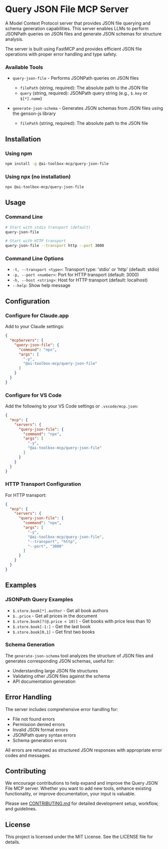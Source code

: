 # Query JSON File MCP Server

A Model Context Protocol server that provides JSON file querying and schema generation capabilities. This server enables LLMs to perform JSONPath queries on JSON files and generate JSON schemas for structure analysis.

The server is built using FastMCP and provides efficient JSON file operations with proper error handling and type safety.

### Available Tools

- `query-json-file` - Performs JSONPath queries on JSON files
    - `filePath` (string, required): The absolute path to the JSON file
    - `query` (string, required): JSONPath query string (e.g., `$.key` or `$[*].name`)

- `generate-json-schema` - Generates JSON schemas from JSON files using the genson-js library
    - `filePath` (string, required): The absolute path to the JSON file

## Installation

### Using npm

```bash
npm install -g @ai-toolbox-mcp/query-json-file
```

### Using npx (no installation)

```bash
npx @ai-toolbox-mcp/query-json-file
```

## Usage

### Command Line

```bash
# Start with stdio transport (default)
query-json-file

# Start with HTTP transport
query-json-file --transport http --port 3000
```

### Command Line Options

- `-t, --transport <type>`: Transport type: 'stdio' or 'http' (default: stdio)
- `-p, --port <number>`: Port for HTTP transport (default: 3000)
- `-h, --host <string>`: Host for HTTP transport (default: localhost)
- `--help`: Show help message

## Configuration

### Configure for Claude.app

Add to your Claude settings:

```json
{
  "mcpServers": {
    "query-json-file": {
      "command": "npx",
      "args": [
        "-y",
        "@ai-toolbox-mcp/query-json-file"
      ]
    }
  }
}
```

### Configure for VS Code

Add the following to your VS Code settings or `.vscode/mcp.json`:

```json
{
  "mcp": {
    "servers": {
      "query-json-file": {
        "command": "npx",
        "args": [
          "-y",
          "@ai-toolbox-mcp/query-json-file"
        ]
      }
    }
  }
}
```

### HTTP Transport Configuration

For HTTP transport:

```json
{
  "mcp": {
    "servers": {
      "query-json-file": {
        "command": "npx",
        "args": [
          "-y",
          "@ai-toolbox-mcp/query-json-file",
          "--transport", "http",
          "--port", "3000"
        ]
      }
    }
  }
}
```

## Examples

### JSONPath Query Examples

- `$.store.book[*].author` - Get all book authors
- `$..price` - Get all prices in the document
- `$.store.book[?(@.price < 10)]` - Get books with price less than 10
- `$.store.book[-1:]` - Get the last book
- `$.store.book[0,1]` - Get first two books

### Schema Generation

The `generate-json-schema` tool analyzes the structure of JSON files and generates corresponding JSON schemas, useful for:
- Understanding large JSON file structures
- Validating other JSON files against the schema
- API documentation generation

## Error Handling

The server includes comprehensive error handling for:
- File not found errors
- Permission denied errors
- Invalid JSON format errors
- JSONPath query syntax errors
- Schema generation errors

All errors are returned as structured JSON responses with appropriate error codes and messages.

## Contributing

We encourage contributions to help expand and improve the Query JSON File MCP server. Whether you want to add new tools, enhance existing functionality, or improve documentation, your input is valuable.

Please see [CONTRIBUTING.md](CONTRIBUTING.md) for detailed development setup, workflow, and guidelines.

## License

This project is licensed under the MIT License. See the LICENSE file for details.
